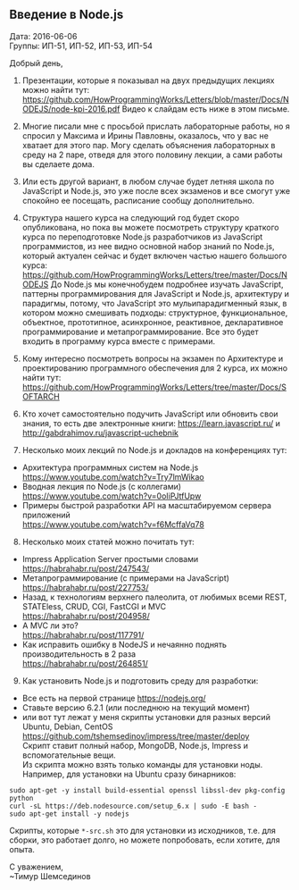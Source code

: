 ## Введение в Node.js

Дата: 2016-06-06  
Группы: ИП-51, ИП-52, ИП-53, ИП-54  

Добрый день,

1. Презентации, которые я показывал на двух предыдущих лекциях можно найти тут:
https://github.com/HowProgrammingWorks/Letters/blob/master/Docs/NODEJS/node-kpi-2016.pdf
Видео к слайдам есть ниже в этом письме.

2. Многие писали мне с просьбой прислать лабораторные работы, но я спросил у Максима и
Ирины Павловны, оказалось, что у вас не хватает для этого пар. Могу сделать объяснения
лабораторных в среду на 2 паре, отведя для этого половину лекции, а сами работы вы
сделаете дома.

3. Или есть другой вариант, в любом случае будет летняя школа по JavaScript и Node.js,
это уже после всех экзаменов и все смогут уже спокойно ее посещать, расписание
сообщу дополнительно.

4. Структура нашего курса на следующий год будет скоро опубликована,
но пока вы можете посмотреть структуру краткого курса по переподготовке Node.js
разработчиков из JavaScript программистов, из нее видно основной набор знаний по Node.js,
который актуален сейчас и будет включен частью нашего большого курса:
https://github.com/HowProgrammingWorks/Letters/tree/master/Docs/NODEJS
До Node.js мы конечнобудем подробнее изучать JavaScript, паттерны программирования
для JavaScript и Node.js, архитектуру и парадигмы, потому, что JavaScript это
мульипарадигменный язык, в котором можно смешивать подходы: структурное, функциональное,
объектное, прототипное, асинхронное, реактивное, декларативное программирование и
метапрограммирование. Все это будет входить в программу курса вместе с примерами.

5. Кому интересно посмотреть вопросы на экзамен по Архитектуре и проектированию
программного обеспечения для 2 курса, их можно найти тут:
https://github.com/HowProgrammingWorks/Letters/tree/master/Docs/SOFTARCH

6. Кто хочет самостоятельно подучить JavaScript или обновить свои знания, то есть
две электронные книги: https://learn.javascript.ru/ и http://gabdrahimov.ru/javascript-uchebnik

7. Несколько моих лекций по Node.js и докладов на конференциях тут:
  * Архитектура программных систем на Node.js  
  https://www.youtube.com/watch?v=Try7lmWikao
  * Вводная лекция по Node.js (с коллегами)  
  https://www.youtube.com/watch?v=0oIiPJtfUpw
  * Примеры быстрой разработки API на масштабируемом сервера приложений  
  https://www.youtube.com/watch?v=f6McffaVq78

8. Несколько моих статей можно почитать тут:
  * Impress Application Server простыми словами  
  https://habrahabr.ru/post/247543/
  * Метапрограммирование (с примерами на JavaScript)  
  https://habrahabr.ru/post/227753/
  * Назад, к технологиям верхнего палеолита, от любимых всеми REST, STATEless, CRUD, CGI, FastСGI и MVC  
  https://habrahabr.ru/post/204958/
  * А MVC ли это?  
  https://habrahabr.ru/post/117791/
  * Как исправить ошибку в NodeJS и нечаянно поднять производительность в 2 раза  
  https://habrahabr.ru/post/264851/

9. Как установить Node.js и подготовить среду для разработки:
  * Все есть на первой странице https://nodejs.org/
  * Ставьте версию 6.2.1 (или последнюю на текущий момент)
  * или вот тут лежат у меня скрипты установки для разных версий Ubuntu, Debian, CentOS  
  https://github.com/tshemsedinov/impress/tree/master/deploy  
  Скрипт ставит полный набор, MongoDB, Node.js, Impress и вспомогательные вещи.  
  Из скрипта можно взять только команды для установки ноды.  
  Например, для установки на Ubuntu сразу бинарников:
  ```
  sudo apt-get -y install build-essential openssl libssl-dev pkg-config python
  curl -sL https://deb.nodesource.com/setup_6.x | sudo -E bash -
  sudo apt-get install -y nodejs
  ```
  Скрипты, которые `*-src.sh` это для установки из исходников, т.е. для сборки,
  это работает долго, но можете попробовать, если хотите, для опыта.

С уважением,  
~Тимур Шемсединов

